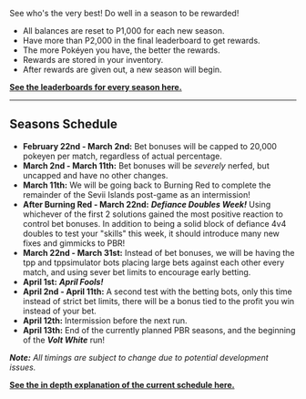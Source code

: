 See who's the very best! Do well in a season to be rewarded!

* All balances are reset to P1,000 for each new season.
* Have more than P2,000 in the final leaderboard to get rewards.
* The more Pokéyen you have, the better the rewards.
* Rewards are stored in your inventory.
* After rewards are given out, a new season will begin.

[**See the leaderboards for every season here.**](https://twitchplayspokemon.tv/leaderboard)
*****
## Seasons Schedule

* **February 22nd - March 2nd:** Bet bonuses will be capped to 20,000 pokeyen per match, regardless of actual percentage.
* **March 2nd - March 11th:** Bet bonuses will be *severely* nerfed, but uncapped and have no other changes.
* **March 11th:**  We will be going back to Burning Red to complete the remainder of the Sevii Islands post-game as an intermission!
* **After Burning Red - March 22nd:** ***Defiance Doubles Week!*** Using whichever of the first 2 solutions gained the most positive reaction to control bet bonuses. In addition to being a solid block of defiance 4v4 doubles to test your "skills" this week, it should introduce many new fixes and gimmicks to PBR!
* **March 22nd - March 31st:** Instead of bet bonuses, we will be having the tpp and tppsimulator bots placing large bets against each other every match, and using sever bet limits to encourage early betting.
* **April 1st:** ***April Fools!***
* **April 2nd - April 11th:** A second test with the betting bots, only this time instead of strict bet limits, there will be a bonus tied to the profit you win instead of your bet.
* **April 12th:** Intermission before the next run.
* **April 13th:** End of the currently planned PBR seasons, and the beginning of the ***Volt White*** run!
 
***Note:** All timings are subject to change due to potential development issues.*

[**See the in depth explanation of the current schedule here.**](https://www.reddit.com/r/twitchplayspokemon/comments/atnkd6/the_seasons_of_seasons_schedule_update_on/)
